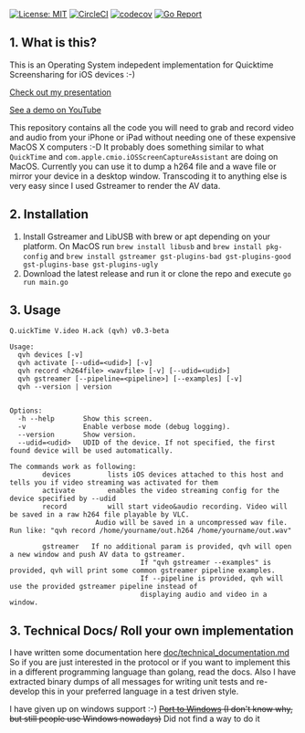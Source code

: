 [![License: MIT](https://img.shields.io/badge/License-MIT-yellow.svg)](https://opensource.org/licenses/MIT)
[![CircleCI](https://circleci.com/gh/danielpaulus/quicktime_video_hack.svg?style=svg)](https://circleci.com/gh/danielpaulus/quicktime_video_hack)
[![codecov](https://codecov.io/gh/danielpaulus/quicktime_video_hack/branch/master/graph/badge.svg)](https://codecov.io/gh/danielpaulus/quicktime_video_hack)
[![Go Report](https://goreportcard.com/badge/github.com/danielpaulus/quicktime_video_hack)](https://goreportcard.com/report/github.com/danielpaulus/quicktime_video_hack)

## 1. What is this?
This is an Operating System indepedent implementation for Quicktime Screensharing for iOS devices :-)

[Check out my presentation](https://danielpaulus.github.io/quicktime_video_hack_presentation)

[See a demo on YouTube](https://youtu.be/8v5f_ybSjHk)

This repository contains all the code you will need to grab and record video and audio from your iPhone or iPad 
without needing one of these expensive MacOS X computers :-D
It probably does something similar to what `QuickTime` and `com.apple.cmio.iOSScreenCaptureAssistant` are doing on MacOS.
Currently you can use it to dump a h264 file and a wave file or mirror your device in a desktop window. Transcoding it to anything else is very easy since I used Gstreamer to render the AV data. 

## 2. Installation

1. Install Gstreamer and LibUSB with brew or apt depending on your platform. 
   On MacOS run `brew install libusb` and `brew install pkg-config` and `brew install gstreamer gst-plugins-bad gst-plugins-good gst-plugins-base gst-plugins-ugly`
3. Download the latest release and run it or clone the repo and execute `go run main.go`


## 3. Usage
```
Q.uickTime V.ideo H.ack (qvh) v0.3-beta

Usage:
  qvh devices [-v]
  qvh activate [--udid=<udid>] [-v]
  qvh record <h264file> <wavfile> [-v] [--udid=<udid>]
  qvh gstreamer [--pipeline=<pipeline>] [--examples] [-v]
  qvh --version | version


Options:
  -h --help       Show this screen.
  -v              Enable verbose mode (debug logging).
  --version       Show version.
  --udid=<udid>   UDID of the device. If not specified, the first found device will be used automatically.

The commands work as following:
        devices         lists iOS devices attached to this host and tells you if video streaming was activated for them
        activate        enables the video streaming config for the device specified by --udid
        record          will start video&audio recording. Video will be saved in a raw h264 file playable by VLC. 
                     Audio will be saved in a uncompressed wav file. Run like: "qvh record /home/yourname/out.h264 /home/yourname/out.wav"

        gstreamer   If no additional param is provided, qvh will open a new window and push AV data to gstreamer.
                                If "qvh gstreamer --examples" is provided, qvh will print some common gstreamer pipeline examples.
                                If --pipeline is provided, qvh will use the provided gstreamer pipeline instead of 
                                displaying audio and video in a window. 
```

## 3. Technical Docs/ Roll your own implementation
I have written some documentation here [doc/technical_documentation.md](https://github.com/danielpaulus/quicktime_video_hack/blob/master/doc/technical_documentation.md)
So if you are just interested in the protocol or if you want to implement this in a different programming language than golang, read the docs.
Also I have extracted binary dumps of all messages for writing unit tests and re-develop this in your preferred language in a test driven style.

I have given up on windows support  :-)
~~[Port to Windows](https://github.com/danielpaulus/quicktime_video_hack/tree/windows/windows) (I don't know why, but still people use Windows nowadays)~~ Did not find a way to do it



